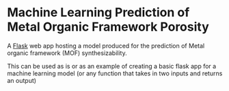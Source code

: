 # Machine Learning Prediction of Metal Organic Framework Porosity

A [Flask](https://flask.palletsprojects.com/en/2.2.x/) web app hosting a model produced for the prediction of Metal organic framework (MOF) synthesizability.

This can be used as is or as an example of creating a basic flask app for a machine learning model (or any function that takes in two inputs and returns an output)
